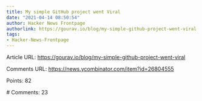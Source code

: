 ```yaml
---
title: My simple GitHub project went Viral
date: "2021-04-14 08:50:54"
author: Hacker News Frontpage
authorlink: https://gourav.io/blog/my-simple-github-project-went-viral
tags:
- Hacker-News-Frontpage
---
```


<p>Article URL: <a href="https://gourav.io/blog/my-simple-github-project-went-viral">https://gourav.io/blog/my-simple-github-project-went-viral</a></p>
<p>Comments URL: <a href="https://news.ycombinator.com/item?id=26804555">https://news.ycombinator.com/item?id=26804555</a></p>
<p>Points: 82</p>
<p># Comments: 23</p>
